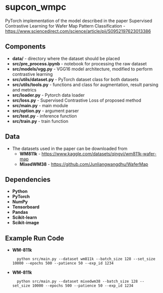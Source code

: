 # supcon_wmpc
PyTorch implementation of the model described in the paper Supervised Contrastive Learning for Wafer Map Pattern Classification - https://www.sciencedirect.com/science/article/pii/S0952197623013386

## Components
- **data/** - directory where the dataset should be placed
- **src/pre_process.ipynb** - notebook for processing the raw dataset
- **src/models/vgg.py** - VGG16 model architecture, modified to perform contrastive learning
- **src/utils/dataset.py** - PyTorch dataset class for both datasets
- **src/utils/tools.py** - functions and class for augmentation, result parsing and metrics
- **src/loader.py** - Pytorch data loader
- **src/loss.py** - Supervised Contrastive Loss of proposed method
- **src/main.py** - main module
- **src/option.py** - argument parser
- **src/test.py** - inference function
- **src/train.py** - train function

## Data
- The datasets used in the paper can be downloaded from
    - **WM811k** - https://www.kaggle.com/datasets/qingyi/wm811k-wafer-map
    - **MixedWM38** - https://github.com/Junliangwangdhu/WaferMap

## Dependencies
- **Python**
- **PyTorch**
- **NumPy**
- **Tensorboard**
- **Pandas**
- **Scikit-learn**
- **Scikit-image**

## Example Run Code
- **WM-811k**

        python src/main.py --dataset wm811k --batch_size 128 --set_size 10000 --epochs 500 --patience 50 --exp_id 1234

- **WM-811k**

        python src/main.py --dataset mixedwm38 --batch_size 128 --set_size 10000 --epochs 500 --patience 50 --exp_id 1234
